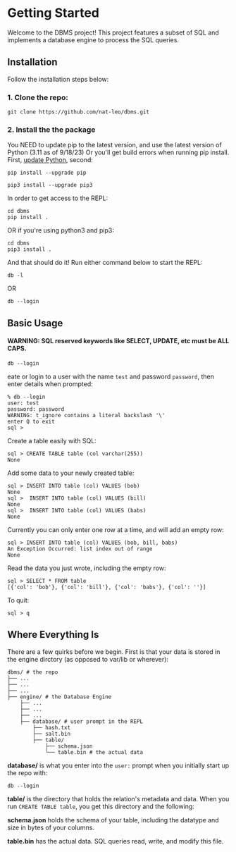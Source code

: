 # Getting Started

Welcome to the DBMS project! This project features a subset of SQL and implements a database engine to process the SQL queries.

## Installation

Follow the installation steps below:

### 1. Clone the repo:
```
git clone https://github.com/nat-leo/dbms.git
```

### 2. Install the the package
You NEED to update pip to the latest version, and use the latest version of Python (3.11 as of 9/18/23)
Or you'll get build errors when running pip install. First, [update Python](https://www.python.org/downloads/), second:

```
pip install --upgrade pip
```
```
pip3 install --upgrade pip3
```

In order to get access to the REPL:
```
cd dbms
pip install .
```
OR if you're using python3 and pip3:
```
cd dbms
pip3 install .
```

And that should do it! Run either command below to start the REPL:

```
db -l
```
OR
```
db --login
```



## Basic Usage

#### WARNING: SQL reserved keywords like SELECT, UPDATE, etc must be ALL CAPS.
```
db --login
```
eate or login to a user with the name `test` and password `password`, then enter details when prompted:
```
% db --login
user: test
password: password
WARNING: t_ignore contains a literal backslash '\'
enter Q to exit
sql > 
```

Create a table easily with SQL:
```
sql > CREATE TABLE table (col varchar(255))
None
```
Add some data to your newly created table:
```
sql > INSERT INTO table (col) VALUES (bob)
None
sql >  INSERT INTO table (col) VALUES (bill)   
None
sql >  INSERT INTO table (col) VALUES (babs)
None
```

Currently you can only enter one row at a time, and will add an empty row:
```
sql > INSERT INTO table (col) VALUES (bob, bill, babs)
An Exception Occurred: list index out of range
None
```

Read the data you just wrote, including the empty row:
```
sql > SELECT * FROM table
[{'col': 'bob'}, {'col': 'bill'}, {'col': 'babs'}, {'col': ''}]
```
To quit:
```
sql > q
```

## Where Everything Is

There are a few quirks before we begin. First is that your data is stored in the engine dirctory (as opposed to var/lib or wherever):

```
dbms/ # the repo
├── ...
├── ...
├── ...
├── engine/ # the Database Engine
    ├── ...
    ├── ...
    ├── ...
    ├── database/ # user prompt in the REPL
        ├── hash.txt
        ├── salt.bin
        ├── table/
            ├── schema.json 
            └── table.bin # the actual data

```

**database/** is what you enter into the `user:` prompt when you initially start up the repo with:

```
db --login
```
**table/** is the directory that holds the relation's metadata and data. When you run `CREATE TABLE table`, you get this directory and the following:

**schema.json** holds the schema of your table, including the datatype and size in bytes of your columns.

**table.bin** has the actual data. SQL queries read, write, and modify this file.
